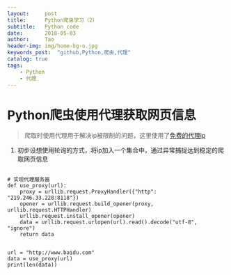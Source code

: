 ```yaml
---
layout:     post
title:      Python爬虫学习（2）
subtitle:   Python code
date:       2018-05-03
author:     Tao
header-img: img/home-bg-o.jpg
keywords_post:  "github,Python,爬虫,代理"
catalog: true
tags:
    - Python
    - 代理
---
```

# Python爬虫使用代理获取网页信息
>爬取时使用代理用于解决ip被限制的问题，这里使用了[免费的代理ip](http://www.xicidaili.com/nn/)
1. 初步设想使用轮询的方式，将ip加入一个集合中，通过异常捕捉达到稳定的爬取网页信息

```

# 实现代理服务器
def use_proxy(url):
    proxy = urllib.request.ProxyHandler({"http": "219.246.33.228:8118"})
    opener = urllib.request.build_opener(proxy, urllib.request.HTTPHandler)
    urllib.request.install_opener(opener)
    data = urllib.request.urlopen(url).read().decode("utf-8", "ignore")
    return data


url = "http://www.baidu.com"
data = use_proxy(url)
print(len(data))

```
